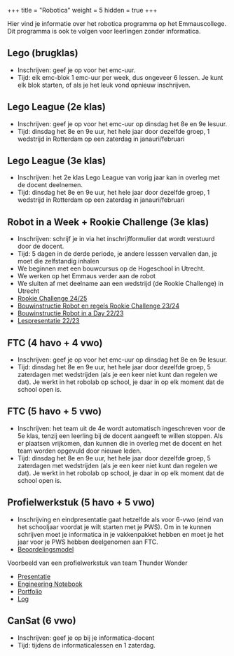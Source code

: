 +++
title = "Robotica"
weight = 5
hidden = true
+++

Hier vind je informatie over het robotica programma op het Emmauscollege. Dit programma is ook te volgen voor leerlingen zonder informatica. 

<!--more-->


## Lego (brugklas)
- Inschrijven: geef je op voor het emc-uur.
- Tijd: elk emc-blok 1 emc-uur per week, dus ongeveer 6 lessen. Je kunt elk blok starten, of als je het leuk vond opnieuw inschrijven.

## Lego League (2e klas)
- Inschrijven: geef je op voor het emc-uur op dinsdag het 8e en 9e lesuur.
- Tijd: dinsdag het 8e en 9e uur, het hele jaar door dezelfde groep, 1 wedstrijd in Rotterdam op een zaterdag in janauri/februari

## Lego League (3e klas)
- Inschrijven: het 2e klas Lego League van vorig jaar kan in overleg met de docent deelnemen.
- Tijd: dinsdag het 8e en 9e uur, het hele jaar door dezelfde groep, 1 wedstrijd in Rotterdam op een zaterdag in janauri/februari

## Robot in a Week + Rookie Challenge (3e klas)
- Inschrijven: schrijf je in via het inschrijfformulier dat wordt verstuurd door de docent.
- Tijd: 5 dagen in de derde periode, je andere lesssen vervallen dan, je moet die zelfstandig inhalen
- We beginnen met een bouwcursus op de Hogeschool in Utrecht.
- We werken op het Emmaus verder aan de robot
- We sluiten af met deelname aan een wedstrijd (de Rookie Challenge) in Utrecht
- [Rookie Challenge 24/25](UU2025_Rookie-Challenge-FTC.pdf)
- [Bouwinstructie Robot en regels Rookie Challenge 23/24](https://maken.wikiwijs.nl/201328/REV_MiniBot___Programming_and_Engineering)
- [Bouwinstructie Robot in a Day 22/23](Lesmateriaal_Bonefatius_-_A_robot_in_a_Day_-_Robotica_15-18_-_2021.docx)
- [Lespresentatie 22/23](Lespresentatie.pptx)

## FTC (4 havo + 4 vwo)
- Inschrijven: geef je op voor het emc-uur op dinsdag het 8e en 9e lesuur.
- Tijd: dinsdag het 8e en 9e uur, het hele jaar door dezelfde groep, 5 zaterdagen met wedstrijden (als je een keer niet kunt dan regelen we dat). Je werkt in het robolab op school, je daar in op elk moment dat de school open is.
  
## FTC (5 havo + 5 vwo)
- Inschrijven: het team uit de 4e wordt automatisch ingeschreven voor de 5e klas, tenzij een leerling bij de docent aangeeft te willen stoppen. Als er plaatsen vrijkomen, dan kunnen die in overleg met de docent en het team worden opgevuld door nieuwe leden.
- Tijd: dinsdag het 8e en 9e uur, het hele jaar door dezelfde groep, 5 zaterdagen met wedstrijden (als je een keer niet kunt dan regelen we dat). Je werkt in het robolab op school, je daar in op elk moment dat de school open is.

## Profielwerkstuk (5 havo + 5 vwo)
- Inschrijving en eindpresentatie gaat hetzelfde als voor 6-vwo (eind van het schooljaar voordat je wilt starten met je PWS). Om in te kunnen schrijven moet je informatica in je vakkenpakket hebben en moet je het jaar voor je PWS hebben deelgenomen aan FTC.
- [Beoordelingsmodel](PWS_robotica_beoordelingsmodel.xlsx)

Voorbeeld van een profielwerkstuk van team Thunder Wonder
- [Presentatie](PWS_Presentation_FTC_Team_Thunder_Wonder.pdf)
- [Engineering Notebook](PWS_Engineering_Notebook_FTC_Team_Thunder_Wonder.pdf)
- [Portfolio](PWS_Portfolio_FTC_Team_Thunder_Wonder.pdf)
- [Log](PWS_Log_FTC_Team_Thunder_Wonder.pdf)

## CanSat (6 vwo)
- Inschrijven: geef je op bij je informatica-docent
- Tijd: tijdens de informaticalessen en 1 zaterdag.
